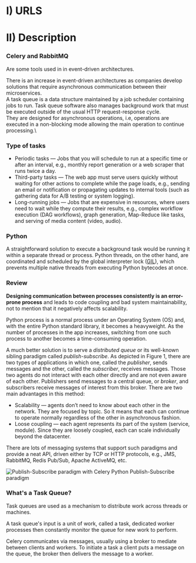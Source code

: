# I) URLS


# II) Description
### Celery and RabbitMQ
Are some tools used in in event-driven architectures.

There is an increase in event-driven architectures as companies develop solutions that require asynchronous communication between their microservices.\
A task queue is a data structure maintained by a job scheduler containing jobs to run. Task queue software also manages background work that must be executed outside of the usual HTTP request-response cycle.\
They are designed for asynchronous operations, i.e, operations are executed in a non-blocking mode allowing the main operation to continue processing.\

### Type of tasks
*   Periodic tasks — Jobs that you will schedule to run at a specific time or after an interval, e.g., monthly report generation or a web scraper that runs twice a day.
* Third-party tasks — The web app must serve users quickly without waiting for other actions to complete while the page loads, e.g., sending an email or notification or propagating updates to internal tools (such as gathering data for A/B testing or system logging).
* Long-running jobs — Jobs that are expensive in resources, where users need to wait while they compute their results, e.g., complex workflow execution (DAG workflows), graph generation, Map-Reduce like tasks, and serving of media content (video, audio).

### Python 

A straightforward solution to execute a background task would be running it within a separate thread or process. Python threads, on the other hand, are coordinated and scheduled by the global interpreter lock ([GIL](https://wiki.python.org/moin/GlobalInterpreterLock)), which prevents multiple native threads from executing Python bytecodes at once.

### Review

**Designing communication between processes consistently is an error-prone process** and leads to code coupling and bad system maintainability, not to mention that it negatively affects scalability.

Python process is a normal process under an Operating System (OS) and, with the entire Python standard library, it becomes a heavyweight. As the number of processes in the app increases, switching from one such process to another becomes a time-consuming operation.


A much better solution is to serve a _distributed queue_ or its well-known sibling paradigm called _publish-subscribe_. As depicted in Figure 1, there are two types of applications in which one, called the _publisher_, sends messages and the other, called the _subscriber_, receives messages. Those two agents do not interact with each other directly and are not even aware of each other. Publishers send messages to a central queue, or _broker_, and subscribers receive messages of interest from this broker. There are two main advantages in this method:


-   Scalability — agents don’t need to know about each other in the network. They are focused by topic. So it means that each can continue to operate normally regardless of the other in asynchronous fashion.
-   Loose coupling — each agent represents its part of the system (service, module). Since they are loosely coupled, each can scale individually beyond the datacenter.


There are lots of messaging systems that support such paradigms and provide a neat API, driven either by TCP or HTTP protocols, e.g., JMS, RabbitMQ, Redis Pub/Sub, Apache ActiveMQ, etc.

![Publish-Subscribe paradigm with Celery Python](https://bs-uploads.toptal.io/blackfish-uploads/uploaded_file/file/191390/image-1582290828851-ca65ffad5d02f1456e5c208d2b00ba30.png)
Publish-Subscribe paradigm


### What's a Task Queue?

Task queues are used as a mechanism to distribute work across threads or machines.

A task queue's input is a unit of work, called a task, dedicated worker processes then constantly monitor the queue for new work to perform.

Celery communicates via messages, usually using a broker to mediate between clients and workers. To initiate a task a client puts a message on the queue, the broker then delivers the message to a worker.